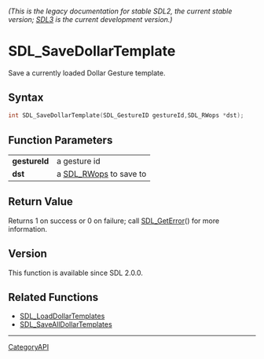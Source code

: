 ###### (This is the legacy documentation for stable SDL2, the current stable version; [SDL3](https://wiki.libsdl.org/SDL3/) is the current development version.)
# SDL_SaveDollarTemplate

Save a currently loaded Dollar Gesture template.

## Syntax

```c
int SDL_SaveDollarTemplate(SDL_GestureID gestureId,SDL_RWops *dst);

```

## Function Parameters

|                   |                                     |
| ----------------- | ----------------------------------- |
| **gestureId**     | a gesture id                        |
| **dst**           | a [SDL_RWops](SDL_RWops) to save to |

## Return Value

Returns 1 on success or 0 on failure; call [SDL_GetError](SDL_GetError)()
for more information.

## Version

This function is available since SDL 2.0.0.

## Related Functions

* [SDL_LoadDollarTemplates](SDL_LoadDollarTemplates)
* [SDL_SaveAllDollarTemplates](SDL_SaveAllDollarTemplates)

----
[CategoryAPI](CategoryAPI)

